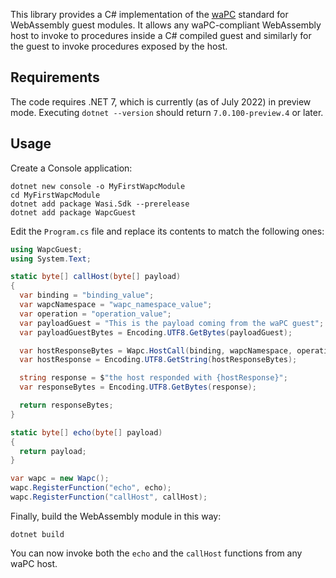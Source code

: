 This library provides a C# implementation of the [waPC](https://wapc.io)
standard for WebAssembly guest modules.
It allows any waPC-compliant WebAssembly host to invoke to procedures inside a
C# compiled guest and similarly for the guest to invoke procedures exposed by
the host.

## Requirements

The code requires .NET 7, which is currently (as of July 2022) in preview mode.
Executing `dotnet --version` should return `7.0.100-preview.4` or later.

## Usage

Create a Console application:

```console
dotnet new console -o MyFirstWapcModule
cd MyFirstWapcModule
dotnet add package Wasi.Sdk --prerelease
dotnet add package WapcGuest
```

Edit the `Program.cs` file and replace its contents to match the following ones:

```cs
using WapcGuest;
using System.Text;

static byte[] callHost(byte[] payload)
{
  var binding = "binding_value";
  var wapcNamespace = "wapc_namespace_value";
  var operation = "operation_value";
  var payloadGuest = "This is the payload coming from the waPC guest";
  var payloadGuestBytes = Encoding.UTF8.GetBytes(payloadGuest);

  var hostResponseBytes = Wapc.HostCall(binding, wapcNamespace, operation, payloadGuestBytes);
  var hostResponse = Encoding.UTF8.GetString(hostResponseBytes);

  string response = $"the host responded with {hostResponse}";
  var responseBytes = Encoding.UTF8.GetBytes(response);

  return responseBytes;
}

static byte[] echo(byte[] payload)
{
  return payload;
}

var wapc = new Wapc();
wapc.RegisterFunction("echo", echo);
wapc.RegisterFunction("callHost", callHost);
```

Finally, build the WebAssembly module in this way:

```console
dotnet build
```

You can now invoke both the `echo` and the `callHost` functions from any
waPC host.
